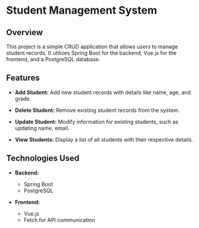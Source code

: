 # Student Management System

## Overview

This project is a simple CRUD application that allows users to manage student records. It utilizes Spring Boot for the backend, Vue.js for the frontend, and a PostgreSQL database.

## Features

- **Add Student:** Add new student records with details like name, age, and grade.

- **Delete Student:** Remove existing student records from the system.

- **Update Student:** Modify information for existing students, such as updating name, email.

- **View Students:** Display a list of all students with their respective details.

## Technologies Used

- **Backend:**
  - Spring Boot
  - PostgreSQL

- **Frontend:**
  - Vue.js
  - Fetch for API communication
